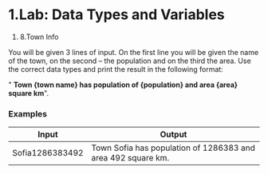 ﻿# 1.Lab: Data Types and Variables

1. 8.Town Info

You will be given 3 lines of input. On the first line you will be given the name of the town, on the second – the population and on the third the area. Use the correct data types and print the result in the following format:

&quot; **Town {town name} has population of {population} and area {area} square km**&quot;.

### Examples

| **Input** | **Output** |
| --- | --- |
| Sofia1286383492 | Town Sofia has population of 1286383 and area 492 square km. |
